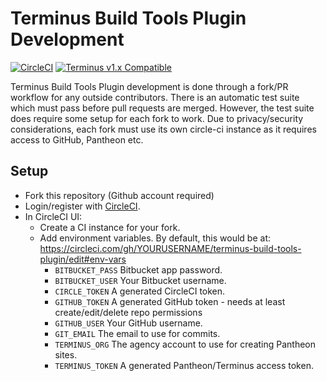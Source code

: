 # Terminus Build Tools Plugin Development

[![CircleCI](https://circleci.com/gh/pantheon-systems/terminus-build-tools-plugin.svg?style=shield)](https://circleci.com/gh/pantheon-systems/terminus-build-tools-plugin)
[![Terminus v1.x Compatible](https://img.shields.io/badge/terminus-v1.x-green.svg)](https://github.com/pantheon-systems/terminus-build-tools-plugin/tree/1.x)

Terminus Build Tools Plugin development is done through a fork/PR workflow for
any outside contributors. There is an automatic test suite which must pass
before pull requests are merged. However, the test suite does require some setup
for each fork to work. Due to privacy/security considerations, each fork must
use its own circle-ci instance as it requires access to GitHub, Pantheon etc.

## Setup

- Fork this repository (Github account required)
- Login/register with [CircleCI](https://circleci.com/).
- In CircleCI UI:
   - Create a CI instance for your fork.
   - Add environment variables. By default, this would be at: 
   https://circleci.com/gh/YOURUSERNAME/terminus-build-tools-plugin/edit#env-vars
     - `BITBUCKET_PASS` Bitbucket app password.
     - `BITBUCKET_USER` Your Bitbucket username.
     - `CIRCLE_TOKEN` A generated CircleCI token.
     - `GITHUB_TOKEN` A generated GitHub token - needs at least create/edit/delete repo permissions
     - `GITHUB_USER` Your GitHub username.
     - `GIT_EMAIL` The email to use for commits.
     - `TERMINUS_ORG` The agency account to use for creating Pantheon sites.
     - `TERMINUS_TOKEN` A generated Pantheon/Terminus access token.
